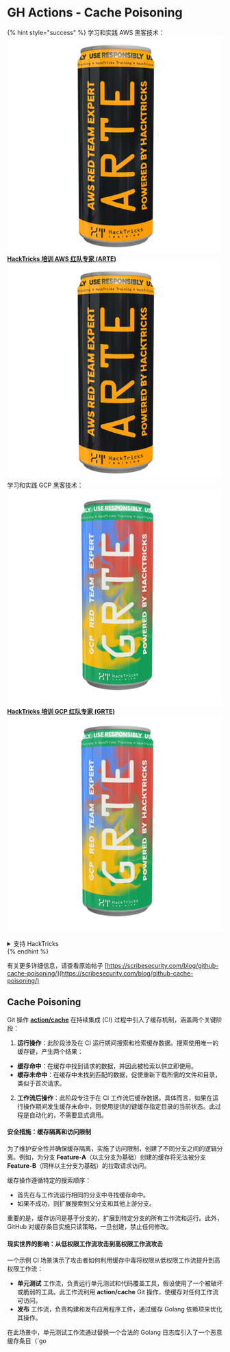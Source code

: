 # GH Actions - Cache Poisoning

{% hint style="success" %}
学习和实践 AWS 黑客技术：<img src="../../../.gitbook/assets/image (1).png" alt="" data-size="line">[**HackTricks 培训 AWS 红队专家 (ARTE)**](https://training.hacktricks.xyz/courses/arte)<img src="../../../.gitbook/assets/image (1).png" alt="" data-size="line">\
学习和实践 GCP 黑客技术：<img src="../../../.gitbook/assets/image (2).png" alt="" data-size="line">[**HackTricks 培训 GCP 红队专家 (GRTE)**<img src="../../../.gitbook/assets/image (2).png" alt="" data-size="line">](https://training.hacktricks.xyz/courses/grte)

<details>

<summary>支持 HackTricks</summary>

* 查看 [**订阅计划**](https://github.com/sponsors/carlospolop)!
* **加入** 💬 [**Discord 群组**](https://discord.gg/hRep4RUj7f) 或 [**电报群组**](https://t.me/peass) 或 **在** **Twitter** 🐦 [**@hacktricks\_live**](https://twitter.com/hacktricks\_live)** 上关注我们。**
* **通过向** [**HackTricks**](https://github.com/carlospolop/hacktricks) 和 [**HackTricks Cloud**](https://github.com/carlospolop/hacktricks-cloud) github 仓库提交 PR 分享黑客技巧。

</details>
{% endhint %}

有关更多详细信息，请查看原始帖子 [https://scribesecurity.com/blog/github-cache-poisoning/](https://scribesecurity.com/blog/github-cache-poisoning/)

## Cache Poisoning

Git 操作 [**action/cache**](https://github.com/actions/cache) 在持续集成 (CI) 过程中引入了缓存机制，涵盖两个关键阶段：

1. **运行操作**：此阶段涉及在 CI 运行期间搜索和检索缓存数据。搜索使用唯一的缓存键，产生两个结果：
* **缓存命中**：在缓存中找到请求的数据，并因此被检索以供立即使用。
* **缓存未命中**：在缓存中未找到匹配的数据，促使重新下载所需的文件和目录，类似于首次请求。
2. **工作流后操作**：此阶段专注于在 CI 工作流后缓存数据。具体而言，如果在运行操作期间发生缓存未命中，则使用提供的键缓存指定目录的当前状态。此过程是自动化的，不需要显式调用。

#### 安全措施：缓存隔离和访问限制

为了维护安全性并确保缓存隔离，实施了访问限制，创建了不同分支之间的逻辑分离。例如，为分支 **Feature-A**（以主分支为基础）创建的缓存将无法被分支 **Feature-B**（同样以主分支为基础）的拉取请求访问。

缓存操作遵循特定的搜索顺序：

* 首先在与工作流运行相同的分支中寻找缓存命中。
* 如果不成功，则扩展搜索到父分支和其他上游分支。

重要的是，缓存访问是基于分支的，扩展到特定分支的所有工作流和运行。此外，GitHub 对缓存条目实施只读策略，一旦创建，禁止任何修改。

#### 现实世界的影响：从低权限工作流攻击到高权限工作流攻击

一个示例 CI 场景演示了攻击者如何利用缓存中毒将权限从低权限工作流提升到高权限工作流：

* **单元测试** 工作流，负责运行单元测试和代码覆盖工具，假设使用了一个被破坏或脆弱的工具。此工作流利用 **action/cache** Git 操作，使缓存对任何工作流可访问。
* **发布** 工作流，负责构建和发布应用程序工件，通过缓存 Golang 依赖项来优化其操作。

在此场景中，单元测试工作流通过替换一个合法的 Golang 日志库引入了一个恶意缓存条目（\`go

